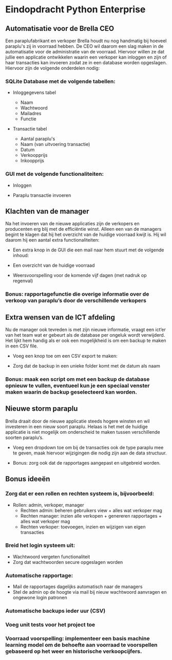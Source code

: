 # Eindopdracht Python Enterprise

## Automatisatie voor de Brella CEO
Een paraplufabrikant en verkoper Brella houdt nu nog handmatig bij hoeveel paraplu's zij in voorraad hebben. De CEO wil daarom een slag maken in de automatisatie voor de administratie van de voorraad. Hiervoor willen ze dat jullie een applicatie ontwikkelen waarin een verkoper kan inloggen en zijn of haar transacties kan invoeren zodat ze in een database worden opgeslagen. Hiervoor zijn de volgende onderdelen nodig:

### SQLite Database met de volgende tabellen:
* Inloggegevens tabel
  * Naam
  * Wachtwoord
  * Mailadres
  * Functie

* Transactie tabel
  * Aantal paraplu's
  * Naam (van uitvoering transactie)
  * Datum 
  * Verkoopprijs
  * Inkoopprijs

### GUI met de volgende functionaliteiten:

* Inloggen

* Paraplu transactie invoeren

## Klachten van de manager

Na het invoeren van de nieuwe applicaties zijn de verkopers en producenten erg blij met de efficiëntie winst. Alleen een van de managers begint te klagen dat hij het overzicht van de huidige voorraad kwijt is. Hij wil daarom hij een aantal extra functionaliteiten:

* Een extra knop in de GUI die een mail naar hem stuurt met de volgende inhoud:

* Een overzicht van de huidige voorraad

* Weersvoorspelling voor de komende vijf dagen (met nadruk op regenval)

### Bonus: rapportagefunctie die overige informatie over de verkoop van paraplu’s door de verschillende verkopers

## Extra wensen van de ICT afdeling

Nu de manager ook tevreden is met zijn nieuwe informatie, vraagt een ict’er van het team wat er gebeurt als de database per ongeluk wordt verwijderd. Het lijkt hem handig als er ook een mogelijkheid is om een backup te maken in een CSV file.

* Voeg een knop toe om een CSV export te maken:

* Zorg dat de backup in een unieke folder komt met de datum als naam

### Bonus: maak een script om met een backup de database opnieuw te vullen, eventueel kun je een speciaal venster maken waarin de backup geselecteerd kan worden.

## Nieuwe storm paraplu

Brella draait door de nieuwe applicatie steeds hogere winsten en wil investeren in een nieuw soort paraplu. Helaas is het met de huidige applicatie is niet mogelijk om onderscheid te maken tussen verschillende soorten paraplu’s.

* Voeg een dropdown toe om bij de transacties ook de type paraplu mee te geven, maak hiervoor wijzigingen die nodig zijn aan de data structuur. 

* Bonus: zorg ook dat de rapportages aangepast en uitgebreid worden.

## Bonus ideeën

### Zorg dat er een rollen en rechten systeem is, bijvoorbeeld:
* Rollen: admin, verkoper, manager
  * Rechten admin: beheren gebruikers view + alles wat verkoper mag
  * Rechten manager: inzien alle verkopen + genereren rapportages + alles wat verkoper mag
  * Rechten verkoper: toevoegen, inzien en wijzigen van eigen transacties

### Breid het login systeem uit:

* Wachtwoord vergeten functionaliteit
* Zorg dat wachtwoorden secure opgeslagen worden

### Automatische rapportage:

* Mail de rapportages dagelijks automatisch naar de managers 
* Stel de admin op de hoogte via mail bij nieuw wachtwoord aanvragen en ongewone login patronen

### Automatische backups ieder uur (CSV)

### Voeg unit tests voor het project toe

### Voorraad voorspelling: implementeer een basis machine learning model om de behoefte aan voorraad te voorspellen gebaseerd op het weer en historische verkoopcijfers.